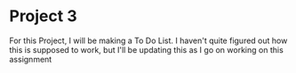 # Project 3

For this Project, I will be making a To Do List. I haven't quite figured
out how this is supposed to work, but I'll be updating this as I go on 
working on this assignment

